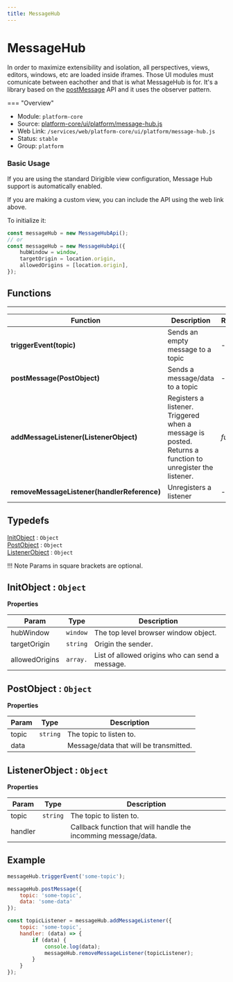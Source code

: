 ```yaml
---
title: MessageHub
---
```


MessageHub
===

In order to maximize extensibility and isolation, all perspectives, views, editors, windows, etc are loaded inside iframes. Those UI modules must comunicate between eachother and that is what MessageHub is for. It's a library based on the [postMessage](https://developer.mozilla.org/en-US/docs/Web/API/Window/postMessage) API and it uses the observer pattern.

=== "Overview"
- Module: `platform-core`
- Source: [platform-core/ui/platform/message-hub.js](https://github.com/eclipse/dirigible/blob/master/components/platform/platform-core/src/main/resources/META-INF/dirigible/platform-core/ui/platform/message-hub.js)
- Web Link: `/services/web/platform-core/ui/platform/message-hub.js`
- Status: `stable`
- Group: `platform`

### Basic Usage

If you are using the standard Dirigible view configuration, Message Hub support is automatically enabled.

If you are making a custom view, you can include the API using the web link above.

To initialize it:

```javascript
const messageHub = new MessageHubApi();
// or
const messageHub = new MessageHubApi({
	hubWindow = window,
	targetOrigin = location.origin,
	allowedOrigins = [location.origin],
});
```

## Functions

---

Function     | Description | Returns
------------ | ----------- | --------
**triggerEvent(topic)**   | Sends an empty message to a topic | -
**postMessage(PostObject)**   | Sends a message/data to a topic | -
**addMessageListener(ListenerObject)**   | Registers a listener. Triggered when a message is posted. Returns a function to unregister the listener. | *function*
**removeMessageListener(handlerReference)**   | Unregisters a listener | -

## Typedefs

<dl>
<dt><a href="#InitObject">InitObject</a> : <code>Object</code></dt>
<dd></dd>
<dt><a href="#PostObject">PostObject</a> : <code>Object</code></dt>
<dd></dd>
<dt><a href="#ListenerObject">ListenerObject</a> : <code>Object</code></dt>
<dd></dd>
</dl>

!!! Note
	Params in square brackets are optional.

<a name="InitObject"></a>

## InitObject : <code>Object</code>

**Properties**

| Param | Type | Description |
| --- | --- | --- |
| hubWindow | <code>window</code> | The top level browser window object. |
| targetOrigin | <code>string</code> | Origin the sender. |
| allowedOrigins | <code>array.<string></code> | List of allowed origins who can send a message. |

<a name="PostObject"></a>

## PostObject : <code>Object</code>

**Properties**

| Param | Type | Description |
| --- | --- | --- |
| topic | <code>string</code> | The topic to listen to. |
| data |  | Message/data that will be transmitted. |

<a name="ListenerObject"></a>

## ListenerObject : <code>Object</code>

**Properties**

| Param | Type | Description |
| --- | --- | --- |
| topic | <code>string</code> | The topic to listen to. |
| handler |  | Callback function that will handle the incomming message/data. |

## Example

```javascript
messageHub.triggerEvent('some-topic');

messageHub.postMessage({
	topic: 'some-topic',
	data: 'some-data'
});

const topicListener = messageHub.addMessageListener({
	topic: 'some-topic',
	handler: (data) => {
		if (data) {
            console.log(data);
            messageHub.removeMessageListener(topicListener);
        }
	}
});
```